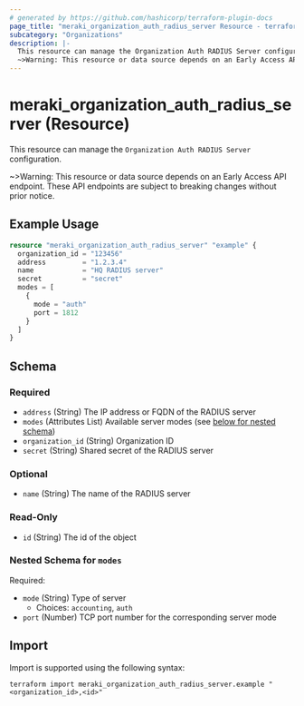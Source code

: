 ```yaml
---
# generated by https://github.com/hashicorp/terraform-plugin-docs
page_title: "meraki_organization_auth_radius_server Resource - terraform-provider-meraki"
subcategory: "Organizations"
description: |-
  This resource can manage the Organization Auth RADIUS Server configuration.
  ~>Warning: This resource or data source depends on an Early Access API endpoint. These API endpoints are subject to breaking changes without prior notice.
---
```


# meraki_organization_auth_radius_server (Resource)

This resource can manage the `Organization Auth RADIUS Server` configuration.

~>Warning: This resource or data source depends on an Early Access API endpoint. These API endpoints are subject to breaking changes without prior notice.

## Example Usage

```terraform
resource "meraki_organization_auth_radius_server" "example" {
  organization_id = "123456"
  address         = "1.2.3.4"
  name            = "HQ RADIUS server"
  secret          = "secret"
  modes = [
    {
      mode = "auth"
      port = 1812
    }
  ]
}
```

<!-- schema generated by tfplugindocs -->
## Schema

### Required

- `address` (String) The IP address or FQDN of the RADIUS server
- `modes` (Attributes List) Available server modes (see [below for nested schema](#nestedatt--modes))
- `organization_id` (String) Organization ID
- `secret` (String) Shared secret of the RADIUS server

### Optional

- `name` (String) The name of the RADIUS server

### Read-Only

- `id` (String) The id of the object

<a id="nestedatt--modes"></a>
### Nested Schema for `modes`

Required:

- `mode` (String) Type of server
  - Choices: `accounting`, `auth`
- `port` (Number) TCP port number for the corresponding server mode

## Import

Import is supported using the following syntax:

```shell
terraform import meraki_organization_auth_radius_server.example "<organization_id>,<id>"
```
